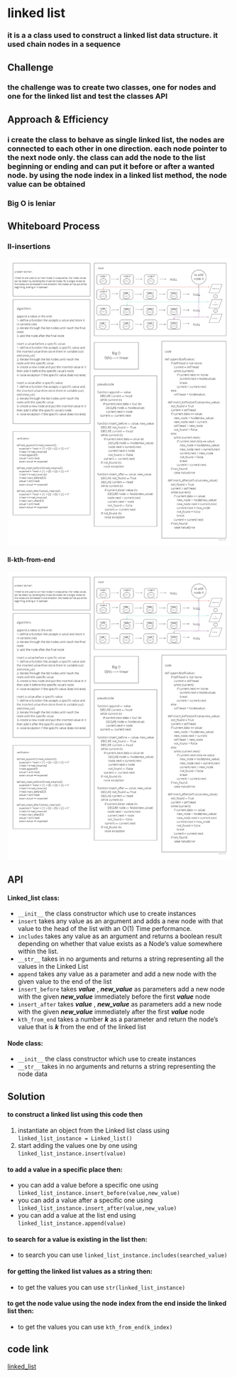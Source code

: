 # linked list
### it is a a class used to construct a linked list data structure. it used chain nodes in a sequence

## Challenge
### the challenge was to create two classes, one for nodes and one for the linked list and test the classes API

## Approach & Efficiency
### i create the class to behave as single linked list, the nodes are connected to each other in one direction. each node pointer to the next node only. the class can add the node to the list beginning or ending and can put it before or after a wanted node. by using the node index in a linked list method, the node value can be obtained
### Big O is leniar

## Whiteboard Process

### ll-insertions
![ll-insertions](img/ll-insertions.jpg)
#### ll-kth-from-end
![ll-kth-from-end](img/ll-insertions.jpg)

## API
#### Linked_list class:
- `__init__` the class constructor which use to create instances
- `insert` takes any value as an argument and adds a new node with that value to the head of the list with an O(1) Time performance.
- `includes` takes any value as an argument and returns a boolean result depending on whether that value exists as a Node’s value somewhere within the list.
- `__str__` takes in no arguments and returns a string representing all the values in the Linked List
- `append` takes any value as a parameter and add a new node with the given value to the end of the list
- `insert_before` takes **_value_** , **_new_value_** as parameters add a new node with the given **_new_value_** immediately before the first **_value_** node
- `insert_after` takes **_value_** , **_new_value_** as parameters add a new node with the given **_new_value_** immediately after the first **_value_** node
- `kth_from_end` takes a number **_k_**  as a parameter and return the node’s value that is **_k_** from the end of the linked list

#### Node class:
- `__init__` the class constructor which use to create instances
- `__str__` takes in no arguments and returns a string representing the node data

## Solution
#### to construct a linked list using this code then
1. instantiate an object from the Linked list class using `linked_list_instance = Linked_list()`
2. start adding the values one by one using `linked_list_instance.insert(value)`
#### to add a value in a specific place then:
- you can add a value before a specific one using `linked_list_instance.insert_before(value,new_value)`
- you can add a value after a specific one using `linked_list_instance.insert_after(value,new_value)`
- you can add a value at the list end using `linked_list_instance.append(value)`
#### to search for a value is existing in the list then:
- to search you can use `linked_list_instance.includes(searched_value)`
#### for getting the linked list values as a string then:
- to get the values you can use `str(linked_list_instance)`
#### to get the node value using the node index from the end inside the linked list then:
- to get the values you can use `kth_from_end(k_index)`

## code link
[linked_list](linked_list/linked_list.py)
